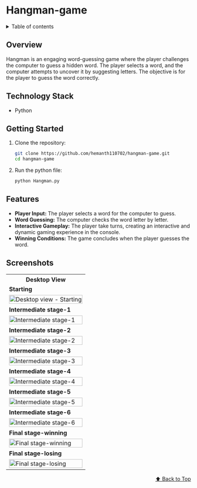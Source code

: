 <div id="top"></div>

# Hangman-game

<details>
<summary>Table of contents</summary>

-   [Overview](#overview)
-   [Technology Stack](#technology-stack)
-   [Getting Started](#getting-started)
-   [Features](#features)
-   [Screenshots](#screenshots)

</details>

## Overview
Hangman is an engaging word-guessing game where the player challenges the computer to guess a hidden word. The player selects a word, and the computer attempts to uncover it by suggesting letters. The objective is for the player to guess the word correctly.

## Technology Stack

- Python

## Getting Started

1. Clone the repository:
   ```bash
   git clone https://github.com/hemanth110702/hangman-game.git
   cd hangman-game
   ```

2. Run the python file:
   ```bash 
   python Hangman.py
   ```


## Features

- **Player Input:** The player selects a word for the computer to guess.
- **Word Guessing:** The computer checks the word letter by letter.
- **Interactive Gameplay:** The player take turns, creating an interactive and dynamic gaming experience in the console.
- **Winning Conditions:** The game concludes when the player guesses the word.

## Screenshots

<table>
    <tr>
        <th>Desktop View</th>
    </tr>
    <tr>
      <td colspan="3" style="text-align: left;font-weight: bold;">Starting</td>
    </tr>
    <tr>
        <td>
            <img src="https://user-images.githubusercontent.com/89832451/210499750-80adb533-0f36-4239-ae8b-56c44c7a3300.png" width="100%" title="Desktop view - Starting"/>
        </td>
    </tr>
    <tr>
      <td colspan="3" style="text-align: left;font-weight: bold;">Intermediate stage-1</td>
    </tr>
    <tr>
        <td>
            <img src="https://user-images.githubusercontent.com/89832451/210499857-7993fdc0-a7ab-47ee-b7ef-9347500485fe.png" width="100%" title="Intermediate stage-1"/>
        </td>
    </tr>
    <tr>
      <td colspan="3" style="text-align: left;font-weight: bold;">Intermediate stage-2</td>
    </tr>
    <tr>
        <td>
            <img src="https://user-images.githubusercontent.com/89832451/210499866-8847a7ae-b8d9-4191-b8aa-10bd2a7b7dd6.png" width="100%" title="Intermediate stage-2"/>
        </td>
    </tr>
    <tr>
      <td colspan="3" style="text-align: left;font-weight: bold;">Intermediate stage-3</td>
    </tr>
    <tr>
        <td>
            <img src="https://user-images.githubusercontent.com/89832451/210499876-77d57ac0-3575-4479-a97b-f3bd2fb06bf6.png" width="100%" title="Intermediate stage-3"/>
        </td>
    </tr>
    <tr>
      <td colspan="3" style="text-align: left;font-weight: bold;">Intermediate stage-4</td>
    </tr>
    <tr>
        <td>
            <img src="https://user-images.githubusercontent.com/89832451/210499888-376b901a-2c42-47ea-97c8-fe29beb43ae3.png" width="100%" title="Intermediate stage-4"/>
        </td>
    </tr>
    <tr>
      <td colspan="3" style="text-align: left;font-weight: bold;">Intermediate stage-5</td>
    </tr>
    <tr>
        <td>
            <img src="https://user-images.githubusercontent.com/89832451/210499894-87e6c09a-602a-48ff-ae78-ab215c1534b0.png" width="100%" title="Intermediate stage-5"/>
        </td>
    </tr>
    <tr>
      <td colspan="3" style="text-align: left;font-weight: bold;">Intermediate stage-6</td>
    </tr>
    <tr>
        <td>
            <img src="https://user-images.githubusercontent.com/89832451/210499901-ae6c9d75-9bb7-4fca-b5da-b1cf7f63aa8d.png" width="100%" title="Intermediate stage-6"/>
        </td>
    </tr>
    <tr>
      <td colspan="3" style="text-align: left;font-weight: bold;">Final stage-winning</td>
    </tr>
    <tr>
        <td>
            <img src="https://user-images.githubusercontent.com/89832451/210499959-e3e32bb1-adeb-4055-942b-6d3ff62b274b.png" width="100%" title="Final stage-winning"/>
        </td>
    </tr>
    <tr>
      <td colspan="3" style="text-align: left;font-weight: bold;">Final stage-losing</td>
    </tr>
    <tr>
        <td>
            <img src="https://user-images.githubusercontent.com/89832451/210499999-9eaade41-ba9d-42f0-b2f7-72d29ba0b6eb.png" width="100%" title="Final stage-losing"/>
        </td>
    </tr>
</table>

<p align="right"><a href="#top">⬆️ Back to Top</a></p>
